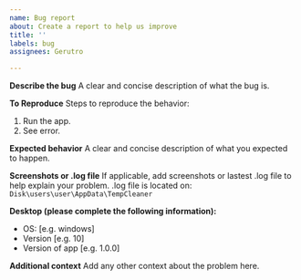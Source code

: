 ```yaml
---
name: Bug report
about: Create a report to help us improve
title: ''
labels: bug
assignees: Gerutro

---
```


**Describe the bug**
A clear and concise description of what the bug is.

**To Reproduce**
Steps to reproduce the behavior:
1. Run the app.
2. See error.

**Expected behavior**
A clear and concise description of what you expected to happen.

**Screenshots or .log file**
If applicable, add screenshots or lastest .log file to help explain your problem.
.log file is located on: `Disk\users\user\AppData\TempCleaner`

**Desktop (please complete the following information):**
 - OS: [e.g. windows]
 - Version [e.g. 10]
 - Version of app [e.g. 1.0.0]

**Additional context**
Add any other context about the problem here.
